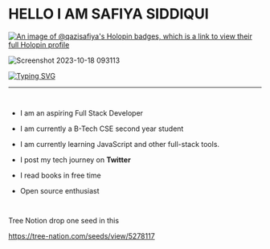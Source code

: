 
<h1>HELLO I AM SAFIYA SIDDIQUI</h1>

[![An image of @qazisafiya's Holopin badges, which is a link to view their full Holopin profile](https://holopin.me/qazisafiya)](https://holopin.io/@qazisafiya)

![Screenshot 2023-10-18 093113](https://github.com/QaziSafiya/QaziSafiya/assets/143307549/e57d1c88-a139-451d-812c-bbdf402a6821)


<div>
  <a href="https://git.io/typing-svg"><img src="https://readme-typing-svg.demolab.com?font=Fira+Code&weight=6000&size=28&duration=5304&pause=1000&color36BCF7FF&background=FFD22800&center=true&vCenter=true&width=850&lines=Hello,+I'm+Krushna,+Welcome+to+My+Profile!+;I+am+a+Full+Stack+Developer+;Always+learning+new+things" alt="Typing SVG" /></a>
</div>

---

<div style="display:flex">
  
- I am an aspiring Full Stack Developer

- I am currently a B-Tech CSE second year student

- I am currently learning JavaScript and other full-stack tools.

- I post my tech journey on **Twitter**

- I read books in free time

- Open source enthusiast

</div>


Tree Notion drop one seed in this

https://tree-nation.com/seeds/view/5278117
